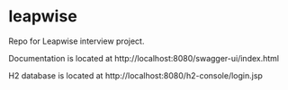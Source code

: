 # leapwise
Repo for Leapwise interview project.

Documentation is located at http://localhost:8080/swagger-ui/index.html

H2 database is located at http://localhost:8080/h2-console/login.jsp
